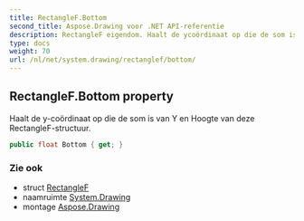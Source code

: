 ```yaml
---
title: RectangleF.Bottom
second_title: Aspose.Drawing voor .NET API-referentie
description: RectangleF eigendom. Haalt de ycoördinaat op die de som is van Y en Hoogte van deze RectangleFstructuur.
type: docs
weight: 70
url: /nl/net/system.drawing/rectanglef/bottom/
---
```

## RectangleF.Bottom property

Haalt de y-coördinaat op die de som is van Y en Hoogte van deze RectangleF-structuur.

```csharp
public float Bottom { get; }
```

### Zie ook

* struct [RectangleF](../)
* naamruimte [System.Drawing](../../rectanglef/)
* montage [Aspose.Drawing](../../../)


